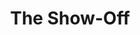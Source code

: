 ---
title: The Show-Off
year: 1927
opening_date: 1927-11-22
closing_date: 
layout: productions
image:
image_caption:
image_credit:
playbill:
category:
details:
  Theatre: Theatre Jacksonville
cast:
  Aubrey Piper: E.S. Beauchamp-Nobbs
  Amy Fisher: Fannie Mae Snyder
  Clara Hyland: Laurine Goffin
  Mrs. Fisher: Muriel Parkes
  Frank Hyland: Philip Devlin
  Joe Fisher: Ralph Cooper
  Neil Fisher: Slocum Ball
  Gill: Ted Silber
  Rogers: L.B. Pratt
crew:
  Director: Paul Stuart Buchanan
  Scenery: Anne C. Lalor
  Scenery Assistant:
    - Birsa Shepard
    - Irene Von Osthoff
    - Walter A. Houmer
  Props: Mrs. O.Z. Tyler
  Prop Assistant:
    - Elizabeth Penfield
    - Irene Halloran
    - Mrs. Thomas L. Snowden
orchestra:
understudies:
external_links:
---